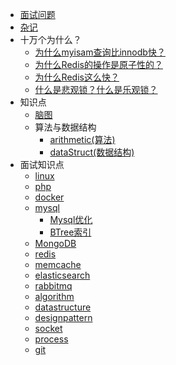 * [面试问题](./interview/realQA)
* [杂记](./my/daily/daily)
* 十万个为什么？
	* [为什么myisam查询比innodb快？](./my/why/202003251007)
	* [为什么Redis的操作是原子性的？](./my/why/202003252043)
	* [为什么Redis这么快？](./my/why/202003252117)
	* [什么是悲观锁？什么是乐观锁？](./my/why/20200604060049.md)
* 知识点
	* [脑图](./my/mindmap/mindmap)
	* 算法与数据结构
		* [arithmetic(算法)](./my/knowledgePoint/arithmetic)
		* [dataStruct(数据结构)](./my/knowledgePoint/dataStruct)
* 面试知识点
	* [linux](./interview/linux)
	* [php](./interview/php)
	* [docker](./interview/docker)
	* [mysql](./interview/mysql/mysql)
		* [Mysql优化](./interview/mysql/optimize)
		* [BTree索引](./interview/mysql/btree)
	* [MongoDB](./interview/MongoDB)
	* [redis](./interview/redis)
	* [memcache](./interview/memcache)
	* [elasticsearch](./interview/elasticsearch)
	* [rabbitmq](./interview/rabbitmq)
	* [algorithm](./interview/algorithm)
	* [datastructure](./interview/datastructure)
	* [designpattern](./interview/designpattern)
	* [socket](./interview/socket)
	* [process](./interview/process) 
	* [git](./interview/git)